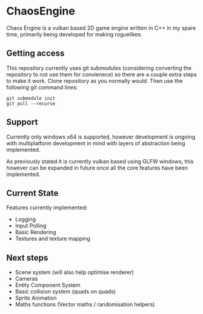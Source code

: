 # ChaosEngine

Chaos Engine is a vulkan based 2D game engine written in C++ in my spare time, primarily being developed for making roguelikes.

## Getting access
This repository currently uses git submodules (considering converting the repository to not use them for convienece) so there are a couple extra steps to make it work.
Clone repository as you normally would. Then use the following git command lines:

<pre><code>git submodule init  
git pull --recurse 
</code></pre>


## Support
Currently only windows x64 is supported, however development is ongoing with multiplatform development in mind with layers of abstraction being implemented.

As previously stated it is currently vulkan based using GLFW windows, this however can be expanded in future once all the core features have been implemented.

## Current State
Features currently implemented:
* Logging
* Input Polling
* Basic Rendering
* Textures and texture mapping

## Next steps
* Scene system (will also help optimise renderer)
* Cameras
* Entity Component System
* Basic collision system (quads on quads)
* Sprite Animation
* Maths functions (Vector maths / randomisation helpers)
